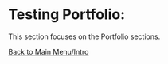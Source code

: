 # Testing Portfolio:

This section focuses on the Portfolio sections.







[Back to Main Menu/Intro](https://github.com/AugurProject/augur-walkthrough/)